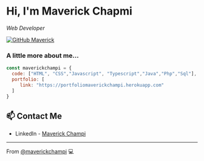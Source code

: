 <h1>Hi, I'm Maverick Chapmi</h1>
<p><em>Web Developer</br>

</em></p>

[![GitHub Maverick](https://img.shields.io/github/followers/maverickchampi?label=follow&style=social)](https://github.com/maverickchampi)

### A little more about me...  

```javascript
const maverickchampi = {
  code: ["HTML", "CSS","Javascript", "Typescript","Java","Php","Sql"],
  portfolio: [ 
     link: "https://portfoliomaverickchampi.herokuapp.com"
  ]
}
```

## 📫 Contact Me
- LinkedIn - [Maverick Champi](https://www.linkedin.com/in/maverickchampi/)

---

From [@maverickchampi](https://github.com/maverickchampi) 💻 
